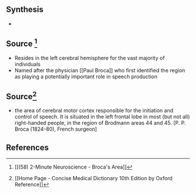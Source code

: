 ## Synthesis
- 
## Source [^1]
- Resides in the left cerebral hemisphere for the vast majority of individuals
- Named after the physician [[Paul Broca]] who first identified the region as playing a potentially important role in speech production
## Source[^2]
- the area of cerebral motor cortex responsible for the initiation and control of speech. It is situated in the left frontal lobe in most (but not all) right-handed people, in the region of Brodmann areas 44 and 45. \[P. P. Broca (1824-80), French surgeon]
## References

[^1]: [[(58) 2-Minute Neuroscience - Broca's Area]]
[^2]: [[Home Page - Concise Medical Dictionary 10th Edition by Oxford Reference]]